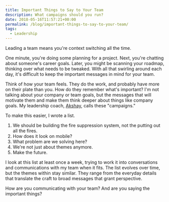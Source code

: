 ```yaml
---
title: Important Things to Say to Your Team
description: What campaigns should you run?
date: 2018-05-16T11:57:21+00:00
permalink: /blog/important-things-to-say-to-your-team/
tags:
  - Leadership
---
```


Leading a team means you're context switching all the time.

One minute, you're doing some planning for a project. Next, you're chatting about someone's career goals. Later, you might be scanning your roadmap, thinking over what needs to be tweaked. With all that swirling around each day, it's difficult to keep the important messages in mind for your team.

Think of how your team feels. They do the work, and probably have more on their plate than you. How do they remember what's important? I'm not talking about your company or team goals, but the messages that will motivate them and make them think deeper about things like company goals. My leadership coach, [Akshay](http://www.akshaykapur.net/), calls these "campaigns."

To make this easier, I wrote a list.

1. We should be building the fire suppression system, not the putting out all the fires.
2. How does it look on mobile?
3. What problem are we solving here?
4. We're not just about themes anymore.
5. Make the future.

I look at this list at least once a week, trying to work it into conversations and communications with my team when it fits. The list evolves over time, but the themes within stay similar. They range from the everyday details that translate the craft to broad messages that grant perspective.

How are you communicating with your team? And are you saying the important things?
